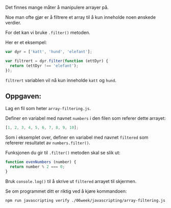 Det finnes mange måter å manipulere arrayer på.

Noe man ofte gjør er å filtrere et array til å kun inneholde noen ønskede verdier.

For det kan vi bruke `.filter()` metoden.

Her er et eksempel:

```js
var dyr = ['katt', 'hund', 'elefant'];

var filtrert = dyr.filter(function (ettDyr) {
  return (ettDyr !== 'elefant');
});
```
`filtrert` variablen vil nå kun inneholde `katt` og `hund`.

## Oppgaven:

Lag en fil som heter `array-filtering.js`.

Definer en variabel med navnet `numbers` i den filen som referer dette arrayet:

```js
[1, 2, 3, 4, 5, 6, 7, 8, 9, 10];
```

Som i eksemplet over, definer en variabel med navnet `filtered` som refererer resultatet av `numbers.filter()`.

Funksjonen du gir til `.filter()` metoden skal se slik ut:

```js
function evenNumbers (number) {
  return number % 2 === 0;
}
```

Bruk `console.log()` til å skrive ut `filtered` arrayet til skjermen.

Se om programmet ditt er riktig ved å kjøre kommandoen:

```bash
npm run javascripting verify ./06week/javascripting/array-filtering.js
```
